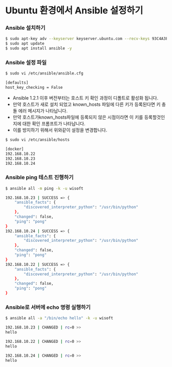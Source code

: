 # Ubuntu 환경에서 Ansible 설정하기 



### Ansible 설치하기 

```bash
$ sudo apt-key adv --keyserver keyserver.ubuntu.com --recv-keys 93C4A3FD7BB9C367
$ sudo apt update
$ sudo apt install ansible -y 
```



### Ansible 설정 파일 

```bash
$ sudo vi /etc/ansible/ansible.cfg
```

```bash
[defaults]
host_key_checking = False
```

* Ansible 1.2.1 이후 버전부터는 호스트 키 확인 과정이 디폴트로 활성화 됩니다.
*  만약 호스트가 새로 설치 되었고 known_hosts 파일에 다른 키가 등록된다면 키 충돌 에러 메시지가 나타납니다. 
* 만약 호스트가known_hosts파일에 등록되지 않은 시점이라면 이 키를 등록할것인지에 대한 확인 프롬프트가 나타납니다. 
* 이를 방지하기 위해서 위와같이 설정을 변경합니다. 

```bash
$ sudo vi /etc/ansible/hosts
```

```bash
[docker]
192.168.10.22
192.168.10.23
192.168.10.24
```



### Ansible ping 테스트 진행하기 

```bash
$ ansible all -m ping -k -u wisoft
```

```bash
192.168.10.23 | SUCCESS => {
    "ansible_facts": {
        "discovered_interpreter_python": "/usr/bin/python"
    },
    "changed": false,
    "ping": "pong"
}
192.168.10.24 | SUCCESS => {
    "ansible_facts": {
        "discovered_interpreter_python": "/usr/bin/python"
    },
    "changed": false,
    "ping": "pong"
}
192.168.10.22 | SUCCESS => {
    "ansible_facts": {
        "discovered_interpreter_python": "/usr/bin/python"
    },
    "changed": false,
    "ping": "pong"
}
```



### Ansible로 서버에 echo 명령 실행하기 

```bash
$ ansible all -a "/bin/echo hello" -k -u wisoft
```

```bash
192.168.10.23 | CHANGED | rc=0 >>
hello

192.168.10.22 | CHANGED | rc=0 >>
hello

192.168.10.24 | CHANGED | rc=0 >>
hello
```

